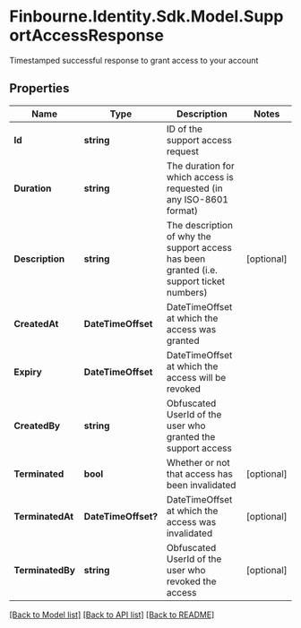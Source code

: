 # Finbourne.Identity.Sdk.Model.SupportAccessResponse
Timestamped successful response to grant access to your account

## Properties

Name | Type | Description | Notes
------------ | ------------- | ------------- | -------------
**Id** | **string** | ID of the support access request | 
**Duration** | **string** | The duration for which access is requested (in any ISO-8601 format) | 
**Description** | **string** | The description of why the support access has been granted (i.e. support ticket numbers) | [optional] 
**CreatedAt** | **DateTimeOffset** | DateTimeOffset at which the access was granted | 
**Expiry** | **DateTimeOffset** | DateTimeOffset at which the access will be revoked | 
**CreatedBy** | **string** | Obfuscated UserId of the user who granted the support access | 
**Terminated** | **bool** | Whether or not that access has been invalidated | [optional] 
**TerminatedAt** | **DateTimeOffset?** | DateTimeOffset at which the access was invalidated | [optional] 
**TerminatedBy** | **string** | Obfuscated UserId of the user who revoked the access | [optional] 

[[Back to Model list]](../README.md#documentation-for-models) [[Back to API list]](../README.md#documentation-for-api-endpoints) [[Back to README]](../README.md)

